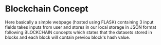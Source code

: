 # Blockchain Concept

Here basically a simple webpage (hosted using FLASK) containing 3 input fields takes inputs from user and stores in our local storage in JSON format  following BLOCKCHAIN concepts which states that the datasets stored in blocks and each block will contain previou block's hash value.
